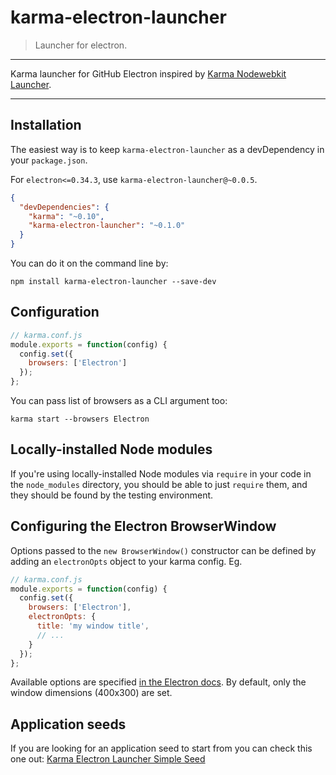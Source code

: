 # karma-electron-launcher

> Launcher for electron.

---

Karma launcher for GitHub Electron inspired by [Karma Nodewebkit Launcher](https://github.com/intelligentgolf/karma-nodewebkit-launcher).

---

## Installation

The easiest way is to keep `karma-electron-launcher` as a devDependency in your `package.json`.

For `electron<=0.34.3`, use `karma-electron-launcher@~0.0.5`.

```json
{
  "devDependencies": {
    "karma": "~0.10",
    "karma-electron-launcher": "~0.1.0"
  }
}
```

You can do it on the command line by:

    npm install karma-electron-launcher --save-dev

## Configuration
    
```javascript
// karma.conf.js
module.exports = function(config) {
  config.set({
    browsers: ['Electron']
  });
};
```


You can pass list of browsers as a CLI argument too:

    karma start --browsers Electron

## Locally-installed Node modules

If you're using locally-installed Node modules via `require` in your code in the `node_modules` directory, you should be able to just `require` them, and they should be found by the testing environment.


## Configuring the Electron BrowserWindow

Options passed to the `new BrowserWindow()` constructor can be defined by adding an `electronOpts` object to your karma config. Eg.

```javascript
// karma.conf.js
module.exports = function(config) {
  config.set({
    browsers: ['Electron'],
    electronOpts: {
      title: 'my window title',
      // ...
    }
  });
};
```

Available options are specified
[in the Electron docs](https://github.com/atom/electron/blob/master/docs/api/browser-window.md#new-browserwindowoptions). By default, only the window dimensions (400x300) are set.

## Application seeds

If you are looking for an application seed to start from you can check this one out:
[Karma Electron Launcher Simple Seed](https://github.com/lele85/karma-electron-launcher-simple-seed)
